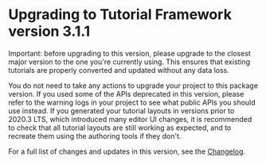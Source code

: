 <!-- Upgrade guide page template for packages: https://confluence.unity3d.com/display/DOCS/Upgrade+guide+page+template+for+packages -->

# Upgrading to Tutorial Framework version 3.1.1

Important: before upgrading to this version, please upgrade to the closest major version to the one you're currently using. This ensures that existing tutorials are properly converted and updated without any data loss.

You do not need to take any actions to upgrade your project to this package version. If you used some of the APIs deprecated in this version, please refer to the warning logs in your project to see what public APIs you should use instead.
If you generated your tutorial layouts in versions prior to 2020.3 LTS, which introduced many editor UI changes, it is recommended to check that all tutorial layouts are still working as expected, and to recreate them using the authoring tools if they don't.

For a full list of changes and updates in this version, see the [Changelog].

[Changelog]: https://docs.unity3d.com/Packages/com.unity.learn.iet-framework@latest?subfolder=/changelog/CHANGELOG.html
